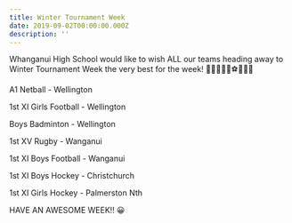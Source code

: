```yaml
---
title: Winter Tournament Week
date: 2019-09-02T00:00:00.000Z
description: ''
---
```

Whanganui High School would like to wish ALL our teams heading away to Winter Tournament Week the very best for the week! 💚💛🏑🏉🏐⚽️🏸💛💚



A1 Netball - Wellington  

1st XI Girls Football - Wellington

Boys Badminton - Wellington 

1st XV Rugby - Wanganui 

1st XI Boys Football - Wanganui

1st XI Boys Hockey - Christchurch 

1st XI Girls Hockey - Palmerston Nth



HAVE AN AWESOME WEEK!! 😀
